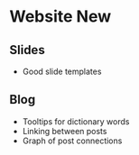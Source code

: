 # Website New

## Slides

- Good slide templates

## Blog

- Tooltips for dictionary words
- Linking between posts
- Graph of post connections